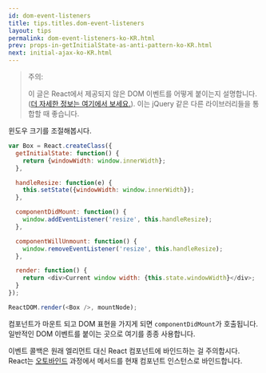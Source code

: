 ```yaml
---
id: dom-event-listeners
title: tips.titles.dom-event-listeners
layout: tips
permalink: dom-event-listeners-ko-KR.html
prev: props-in-getInitialState-as-anti-pattern-ko-KR.html
next: initial-ajax-ko-KR.html
---
```


> 주의:
>
> 이 글은 React에서 제공되지 않은 DOM 이벤트를 어떻게 붙이는지 설명합니다. ([더 자세한 정보는 여기에서 보세요.](/react/docs/events-ko-KR.html)). 이는 jQuery 같은 다른 라이브러리들을 통합할 때 좋습니다.

윈도우 크기를 조절해봅시다.

```js
var Box = React.createClass({
  getInitialState: function() {
    return {windowWidth: window.innerWidth};
  },

  handleResize: function(e) {
    this.setState({windowWidth: window.innerWidth});
  },

  componentDidMount: function() {
    window.addEventListener('resize', this.handleResize);
  },

  componentWillUnmount: function() {
    window.removeEventListener('resize', this.handleResize);
  },

  render: function() {
    return <div>Current window width: {this.state.windowWidth}</div>;
  }
});

ReactDOM.render(<Box />, mountNode);
```

컴포넌트가 마운트 되고 DOM 표현을 가지게 되면 `componentDidMount`가 호출됩니다. 일반적인 DOM 이벤트를 붙이는 곳으로 여기를 종종 사용합니다.

이벤트 콜백은 원래 엘리먼트 대신 React 컴포넌트에 바인드하는 걸 주의합시다. React는 [오토바인드](/react/docs/interactivity-and-dynamic-uis-ko-KR.html#under-the-hood-autobinding-and-event-delegation) 과정에서 메서드를 현재 컴포넌트 인스턴스로 바인드합니다.

